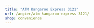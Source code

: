 ```yaml
---
title: "ATM Kangaroo Express 3121"
url: /angier/atm-kangaroo-express-3121/
shop: convenience
---
```

